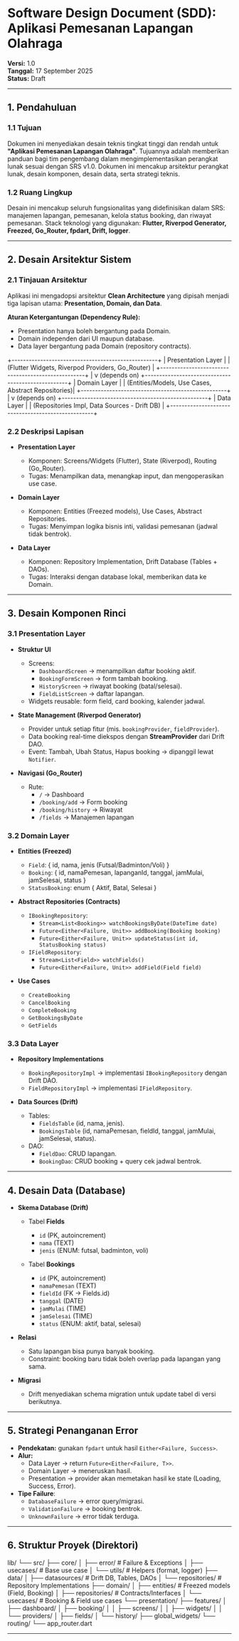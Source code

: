 # Software Design Document (SDD): Aplikasi Pemesanan Lapangan Olahraga
**Versi:** 1.0  
**Tanggal:** 17 September 2025  
**Status:** Draft  

---

## 1. Pendahuluan

### 1.1 Tujuan
Dokumen ini menyediakan desain teknis tingkat tinggi dan rendah untuk **"Aplikasi Pemesanan Lapangan Olahraga"**. Tujuannya adalah memberikan panduan bagi tim pengembang dalam mengimplementasikan perangkat lunak sesuai dengan SRS v1.0. Dokumen ini mencakup arsitektur perangkat lunak, desain komponen, desain data, serta strategi teknis.

### 1.2 Ruang Lingkup
Desain ini mencakup seluruh fungsionalitas yang didefinisikan dalam SRS: manajemen lapangan, pemesanan, kelola status booking, dan riwayat pemesanan. Stack teknologi yang digunakan: **Flutter, Riverpod Generator, Freezed, Go_Router, fpdart, Drift, logger**.

---

## 2. Desain Arsitektur Sistem

### 2.1 Tinjauan Arsitektur
Aplikasi ini mengadopsi arsitektur **Clean Architecture** yang dipisah menjadi tiga lapisan utama: **Presentation, Domain, dan Data**.  

**Aturan Ketergantungan (Dependency Rule):**  
- Presentation hanya boleh bergantung pada Domain.  
- Domain independen dari UI maupun database.  
- Data layer bergantung pada Domain (repository contracts).  

+---------------------------------------------------+
|               Presentation Layer                  |
| (Flutter Widgets, Riverpod Providers, Go_Router)  |
+---------------------------------------------------+
                         |
                         v (depends on)
+---------------------------------------------------+
|                  Domain Layer                     |
| (Entities/Models, Use Cases, Abstract Repositories)|
+---------------------------------------------------+
                         |
                         v (depends on)
+---------------------------------------------------+
|                    Data Layer                     |
|  (Repositories Impl, Data Sources - Drift DB)     |
+---------------------------------------------------+


### 2.2 Deskripsi Lapisan
- **Presentation Layer**  
  - Komponen: Screens/Widgets (Flutter), State (Riverpod), Routing (Go_Router).  
  - Tugas: Menampilkan data, menangkap input, dan mengoperasikan use case.  

- **Domain Layer**  
  - Komponen: Entities (Freezed models), Use Cases, Abstract Repositories.  
  - Tugas: Menyimpan logika bisnis inti, validasi pemesanan (jadwal tidak bentrok).  

- **Data Layer**  
  - Komponen: Repository Implementation, Drift Database (Tables + DAOs).  
  - Tugas: Interaksi dengan database lokal, memberikan data ke Domain.  

---

## 3. Desain Komponen Rinci

### 3.1 Presentation Layer
- **Struktur UI**  
  - Screens:  
    - `DashboardScreen` → menampilkan daftar booking aktif.  
    - `BookingFormScreen` → form tambah booking.  
    - `HistoryScreen` → riwayat booking (batal/selesai).  
    - `FieldListScreen` → daftar lapangan.  
  - Widgets reusable: form field, card booking, kalender jadwal.  

- **State Management (Riverpod Generator)**  
  - Provider untuk setiap fitur (mis. `bookingProvider`, `fieldProvider`).  
  - Data booking real-time diekspos dengan **StreamProvider** dari Drift DAO.  
  - Event: Tambah, Ubah Status, Hapus booking → dipanggil lewat `Notifier`.  

- **Navigasi (Go_Router)**  
  - Rute:  
    - `/` → Dashboard  
    - `/booking/add` → Form booking  
    - `/booking/history` → Riwayat  
    - `/fields` → Manajemen lapangan  

### 3.2 Domain Layer
- **Entities (Freezed)**  
  - `Field`: { id, nama, jenis (Futsal/Badminton/Voli) }  
  - `Booking`: { id, namaPemesan, lapanganId, tanggal, jamMulai, jamSelesai, status }  
  - `StatusBooking`: enum { Aktif, Batal, Selesai }  

- **Abstract Repositories (Contracts)**  
  - `IBookingRepository`:  
    - `Stream<List<Booking>> watchBookingsByDate(DateTime date)`  
    - `Future<Either<Failure, Unit>> addBooking(Booking booking)`  
    - `Future<Either<Failure, Unit>> updateStatus(int id, StatusBooking status)`  
  - `IFieldRepository`:  
    - `Stream<List<Field>> watchFields()`  
    - `Future<Either<Failure, Unit>> addField(Field field)`  

- **Use Cases**  
  - `CreateBooking`  
  - `CancelBooking`  
  - `CompleteBooking`  
  - `GetBookingsByDate`  
  - `GetFields`  

### 3.3 Data Layer
- **Repository Implementations**  
  - `BookingRepositoryImpl` → implementasi `IBookingRepository` dengan Drift DAO.  
  - `FieldRepositoryImpl` → implementasi `IFieldRepository`.  

- **Data Sources (Drift)**  
  - Tables:  
    - `FieldsTable` (id, nama, jenis).  
    - `BookingsTable` (id, namaPemesan, fieldId, tanggal, jamMulai, jamSelesai, status).  
  - DAO:  
    - `FieldDao`: CRUD lapangan.  
    - `BookingDao`: CRUD booking + query cek jadwal bentrok.  

---

## 4. Desain Data (Database)

- **Skema Database (Drift)**  
  - Tabel **Fields**  
    - `id` (PK, autoincrement)  
    - `nama` (TEXT)  
    - `jenis` (ENUM: futsal, badminton, voli)  

  - Tabel **Bookings**  
    - `id` (PK, autoincrement)  
    - `namaPemesan` (TEXT)  
    - `fieldId` (FK → Fields.id)  
    - `tanggal` (DATE)  
    - `jamMulai` (TIME)  
    - `jamSelesai` (TIME)  
    - `status` (ENUM: aktif, batal, selesai)  

- **Relasi**  
  - Satu lapangan bisa punya banyak booking.  
  - Constraint: booking baru tidak boleh overlap pada lapangan yang sama.  

- **Migrasi**  
  - Drift menyediakan schema migration untuk update tabel di versi berikutnya.  

---

## 5. Strategi Penanganan Error

- **Pendekatan:** gunakan `fpdart` untuk hasil `Either<Failure, Success>`.  
- **Alur:**  
  - Data Layer → return `Future<Either<Failure, T>>`.  
  - Domain Layer → meneruskan hasil.  
  - Presentation → provider akan memetakan hasil ke state (Loading, Success, Error).  
- **Tipe Failure**:  
  - `DatabaseFailure` → error query/migrasi.  
  - `ValidationFailure` → booking bentrok.  
  - `UnknownFailure` → error tidak terduga.  

---

## 6. Struktur Proyek (Direktori)

lib/
└── src/
├── core/
│ ├── error/ # Failure & Exceptions
│ ├── usecases/ # Base use case
│ └── utils/ # Helpers (format, logger)
├── data/
│ ├── datasources/ # Drift DB, Tables, DAOs
│ └── repositories/ # Repository Implementations
├── domain/
│ ├── entities/ # Freezed models (Field, Booking)
│ ├── repositories/ # Contracts/Interfaces
│ └── usecases/ # Booking & Field use cases
└── presentation/
├── features/
│ ├── dashboard/
│ ├── booking/
│ │ ├── screens/
│ │ ├── widgets/
│ │ └── providers/
│ ├── fields/
│ └── history/
├── global_widgets/
└── routing/
└── app_router.dart

---